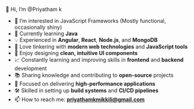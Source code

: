 👋 Hi, I’m @Priyatham k 
- 👀 I’m interested in JavaScript Frameworks (Mostly functional, occasionally shiny)  
- 🚀 Currently learning **Java**  
- 💡 Experienced in **Angular**, **React**, **Node.js**, and **MongoDB**  
- 🔧 Love tinkering with **modern web technologies** and **JavaScript tools**  
- 🎨 Enjoy designing **clean, intuitive UI components**  
- 📈 Constantly learning and improving skills in **frontend** and **backend** development  
- 📚 Sharing knowledge and contributing to **open-source** projects  
- 🎯 Focused on delivering **high-performance applications**  
- 🛠 Skilled in setting up **build systems** and **CI/CD pipelines**  
- 📫 How to reach me: **priyathamkmikkili@gmail.com**
